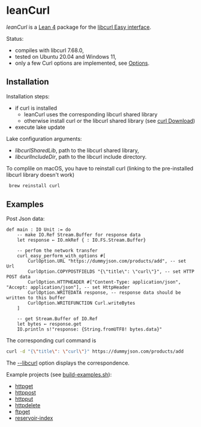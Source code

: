 # leanCurl

*leanCurl* is a [Lean 4](https://github.com/leanprover/lean4) package for the [libcurl Easy interface](https://curl.se/libcurl/).

Status:

* compiles with libcurl 7.68.0,
* tested on Ubuntu 20.04 and Windows 11,
* only a few Curl options are implemented, see [Options](https://github.com/bergmannjg/leanCurl/blob/main/src/Curl/Options.lean).

## Installation

Installation steps:

* if curl is installed
  * leanCurl uses the corresponding libcurl shared library 
  * otherwise install curl or the libcurl shared library (see [curl Download](https://curl.se/download.html))
* execute lake update

Lake configuration arguments:

* *libcurlSharedLib*, path to the libcurl shared library,
* *libcurlIncludeDir*, path to the libcurl include directory.

To complile on macOS, you have to reinstall curl (linking to the pre-installed libcurl library doesn't work)

```sh
 brew reinstall curl
 ```

## Examples

Post Json data:

```lean
def main : IO Unit := do
    -- make IO.Ref Stream.Buffer for response data
    let response ← IO.mkRef { : IO.FS.Stream.Buffer}

    -- perfom the network transfer 
    curl_easy_perform_with_options #[       
        CurlOption.URL "https://dummyjson.com/products/add", -- set Url        
        CurlOption.COPYPOSTFIELDS "{\"title\": \"curl\"}", -- set HTTP POST data
        CurlOption.HTTPHEADER #["Content-Type: application/json", "Accept: application/json"], -- set HttpHeader       
        CurlOption.WRITEDATA response, -- response data should be written to this buffer
        CurlOption.WRITEFUNCTION Curl.writeBytes
    ]

    -- get Stream.Buffer of IO.Ref 
    let bytes ← response.get
    IO.println s!"response: {String.fromUTF8! bytes.data}"

```

The corresponding curl command is

```sh
curl -d "{\"title\": \"curl\"}" https://dummyjson.com/products/add
```

The [--libcurl](https://everything.curl.dev/libcurl/libcurl) option displays the correspondence.

Example projects (see [build-examples.sh](./build-examples.sh)):

* [httpget](https://github.com/bergmannjg/leanCurl/tree/main/examples/httpget/)
* [httppost](https://github.com/bergmannjg/leanCurl/tree/main/examples/httppost/)
* [httpput](https://github.com/bergmannjg/leanCurl/tree/main/examples/httpput/)
* [httpdelete](https://github.com/bergmannjg/leanCurl/tree/main/examples/httpdelete/)
* [ftpget](https://github.com/bergmannjg/leanCurl/tree/main/examples/ftpget//)
* [reservoir-index](https://github.com/bergmannjg/leanCurl/tree/main/examples/reservoir-index//)
